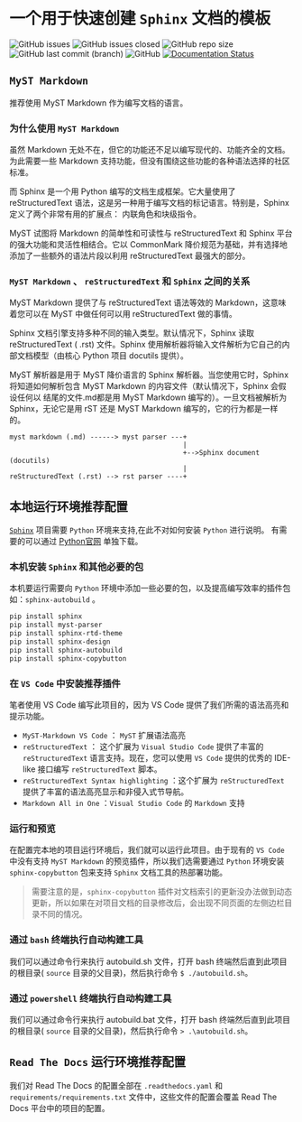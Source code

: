 # 一个用于快速创建 `Sphinx` 文档的模板

![GitHub issues](https://img.shields.io/github/issues-raw/Eugene-Forest/A-Sphinx-Book-Template)
![GitHub issues closed](https://img.shields.io/github/issues-closed-raw/Eugene-Forest/A-Sphinx-Book-Template)
![GitHub repo size](https://img.shields.io/github/repo-size/Eugene-Forest/A-Sphinx-Book-Template)
![GitHub last commit (branch)](https://img.shields.io/github/last-commit/Eugene-Forest/A-Sphinx-Book-Template/main)
![GitHub](https://img.shields.io/github/license/Eugene-Forest/A-Sphinx-Book-Template)
[![Documentation Status](https://readthedocs.org/projects/a-sphinx-book-template/badge/?version=latest)](https://a-sphinx-book-template.readthedocs.io/zh/latest/?badge=latest)

## `MyST Markdown`

推荐使用 MyST Markdown 作为编写文档的语言。

### 为什么使用 `MyST Markdown`

虽然 Markdown 无处不在，但它的功能还不足以编写现代的、功能齐全的文档。为此需要一些 Markdown 支持功能，但没有围绕这些功能的各种语法选择的社区标准。

而 Sphinx 是一个用 Python 编写的文档生成框架。它大量使用了 reStructuredText 语法，这是另一种用于编写文档的标记语言。特别是，Sphinx 定义了两个非常有用的扩展点： 内联角色和块级指令。

MyST 试图将 Markdown 的简单性和可读性与 reStructuredText 和 Sphinx 平台的强大功能和灵活性相结合。它以 CommonMark 降价规范为基础，并有选择地添加了一些额外的语法片段以利用 reStructuredText 最强大的部分。

### `MyST Markdown` 、 `reStructuredText` 和 `Sphinx` 之间的关系

MyST Markdown 提供了与 reStructuredText 语法等效的 Markdown，这意味着您可以在 MyST 中做任何可以用 reStructuredText 做的事情。

Sphinx 文档引擎支持多种不同的输入类型。默认情况下，Sphinx 读取reStructuredText ( .rst) 文件。Sphinx 使用解析器将输入文件解析为它自己的内部文档模型（由核心 Python 项目 docutils 提供）。

MyST 解析器是用于 MyST 降价语言的 Sphinx 解析器。当您使用它时，Sphinx 将知道如何解析包含 MyST Markdown 的内容文件（默认情况下，Sphinx 会假设任何以 结尾的文件.md都是用 MyST Markdown 编写的）。一旦文档被解析为 Sphinx，无论它是用 rST 还是 MyST Markdown 编写的，它的行为都是一样的。

```
myst markdown (.md) ------> myst parser ---+
                                           |
                                           +-->Sphinx document (docutils)
                                           |
reStructuredText (.rst) --> rst parser ----+
```

## 本地运行环境推荐配置

[`Sphinx`](https://www.sphinx-doc.org/zh_CN/master/index.html) 项目需要 `Python` 环境来支持,在此不对如何安装 `Python` 进行说明。 有需要的可以通过 [Python官网](https://www.python.org/) 单独下载。

### 本机安装 `Sphinx` 和其他必要的包

本机要运行需要向 `Python` 环境中添加一些必要的包，以及提高编写效率的插件包如：`sphinx-autobuild` 。

```powershell
pip install sphinx
pip install myst-parser
pip install sphinx-rtd-theme
pip install sphinx-design
pip install sphinx-autobuild
pip install sphinx-copybutton
```

### 在 `VS Code` 中安装推荐插件

笔者使用 VS Code 编写此项目的，因为 VS Code 提供了我们所需的语法高亮和提示功能。

* `MyST-Markdown VS Code` ： `MyST` 扩展语法高亮
* `reStructuredText` ： 这个扩展为 `Visual Studio Code` 提供了丰富的 `reStructuredText` 语言支持。现在，您可以使用 `VS Code` 提供的优秀的 IDE-like 接口编写 `reStructuredText` 脚本。
* `reStructuredText Syntax highlighting` ：这个扩展为 `reStructuredText` 提供了丰富的语法高亮显示和非侵入式节导航。
* `Markdown All in One` ：`Visual Studio Code` 的 `Markdown` 支持

### 运行和预览

在配置完本地的项目运行环境后，我们就可以运行此项目。由于现有的 `VS Code` 中没有支持 `MyST Markdown` 的预览插件，所以我们选需要通过 `Python` 环境安装 `sphinx-copybutton` 包来支持 `Sphinx` 文档工具的热部署功能。

> 需要注意的是，`sphinx-copybutton` 插件对文档索引的更新没办法做到动态更新，所以如果在对项目文档的目录修改后，会出现不同页面的左侧边栏目录不同的情况。

### 通过 `bash` 终端执行自动构建工具

我们可以通过命令行来执行 autobuild.sh 文件，打开 bash 终端然后直到此项目的根目录( `source` 目录的父目录)，然后执行命令 `$ ./autobuild.sh`。

### 通过 `powershell` 终端执行自动构建工具

我们可以通过命令行来执行 autobuild.bat 文件，打开 bash 终端然后直到此项目的根目录( `source` 目录的父目录)，然后执行命令 `> .\autobuild.sh`。


## `Read The Docs` 运行环境推荐配置

我们对 Read The Docs 的配置全部在 `.readthedocs.yaml` 和 `requirements/requirements.txt` 文件中，这些文件的配置会覆盖 Read The Docs 平台中的项目的配置。




